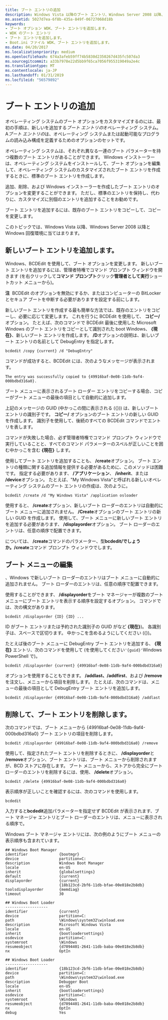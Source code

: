 ```yaml
---
title: ブート エントリの追加
description: Windows Vista 以降のブート エントリ、Windows Server 2008 以降、および Windows 回復環境の追加
ms.assetid: 5027d7ea-6f8b-435a-849f-06727068d18b
keywords:
- ブート オプション WDK、ブート エントリを追加します。
- WDK のブート エントリ
- ブート エントリを追加します。
- Boot.ini ファイル WDK、ブート エントリを追加します。
ms.date: 04/20/2017
ms.localizationpriority: medium
ms.openlocfilehash: 674a3afeb59ff74b5830d2350267d435fc507da3
ms.sourcegitcommit: a33b7978e22d5bb9f65ca7056f955319049a2e4c
ms.translationtype: MT
ms.contentlocale: ja-JP
ms.lasthandoff: 01/31/2019
ms.locfileid: "56579892"
---
```

# <a name="adding-boot-entries"></a>ブート エントリの追加


オペレーティング システムのブート オプションをカスタマイズするのには、最初の手順は、新しいを追加する*ブート エントリの*オペレーティング システム。 A*ブート エントリの*は、オペレーティング システムまたは起動可能なプログラムの読み込み構成を定義するためのオプションのセットです。

オペレーティング システムは、それぞれ異なる一連のブート パラメーターを持つ複数のブート エントリがあることができます。 Windows インストーラーは、オペレーティング システムをインストールして、ブート オプションを編集して、オペレーティング システムのカスタマイズされたブート エントリを作成するときに、標準のブート エントリを作成します。

追加、削除、および Windows インストーラーを作成したブート エントリのオプションを変更することができます。 ただし、標準のエントリを保持し、代わりに、カスタマイズに別個のエントリを追加することをお勧めです。

ブート エントリを追加するには、既存のブート エントリをコピーして、コピーを変更します。

このトピックでは、Windows Vista 以降、Windows Server 2008 以降と Windows 回復環境に当てはまります。

## 新しいブート エントリを追加します。 <a name="adding-a-new-boot-entry-in-windows-vista-and-later"></a>

Windows、BCDEdit を使用して、ブート オプションを変更します。 新しいブート エントリを追加するには、管理者特権でコマンド プロンプト ウィンドウを開きます (を右クリックして**コマンド プロンプト**クリック**管理者として実行**ショートカット メニューから)。

**注**  BCDEdit のオプションを無効にするか、またはコンピューターの BitLocker とセキュア ブートを中断する必要がありますを設定する前にします。

 

新しいブート エントリを作成する最も簡単な方法では、既存のエントリをコピーし、必要に応じて変更します。 これを行うに BCDEdit を使用して、 **コピー/** オプション。 たとえば、次のコマンドで BCDEdit 最後に使用した Microsoft Windows のブート エントリをコピーとして識別された boot Windows、 **{現在}**、新しいブート エントリを作成します。 **/D**オプションの説明は、新しいブート エントリの名前として DebugEntry を指定します。

```
bcdedit /copy {current} /d "DebugEntry"
```

コマンドが成功すると、BCDEdit には、次のようなメッセージが表示されます。

```
The entry was successfully copied to {49916baf-0e08-11db-9af4-000bdbd316a0}.
```

ブート メニューに表示されるブート ローダー エントリをコピーする場合、コピーがブート メニューの最後の項目として自動的に追加します。

上記のメッセージの GUID (中かっこの間に表示される ({})) は、新しいブート エントリの識別子です。 **コピー/** オプションのブート エントリの新しい GUID を作成します。 識別子を使用して、後続のすべての BCDEdit コマンドでエントリを表します。

コマンドが失敗した場合、必ず管理者特権でコマンド プロンプト ウィンドウで実行していることと、すべてのコマンド パラメーターのスペルが正しいことを囲む中かっこを含む **{現在}** します。

使用してブート エントリを追加することも、 **/create**オプション。 ブート エントリの種類に関する追加情報を提供する必要があるために、このメソッドは困難です。 指定する必要があります、 **/アプリケーション**、 **/inherit**、または **/device**オプション。 たとえば、"My Windows Vista"と呼ばれる新しいオペレーティング システムのブート エントリの作成は、次のように。

```
bcdedit /create /d "My Windows Vista" /application osloader
```

使用すると、 **/create**オプション、新しいブート ローダーのエントリは自動的にブート メニューに追加されません。 **/Create**オプションのブート エントリの新しい GUID を作成します。 使用して、ブート メニューに新しいブート エントリを追加する必要があります、 **/displayorder**オプション。 ブート ローダーのエントリは、任意の順序で配置できます。

については、 **/create**コマンドのパラメーター、型**bcdedit/でしょうか。/create**コマンド プロンプト ウィンドウでします。

## ブート メニューの編集 <a name="editing-the-boot-menu-in-windows-vista-and-later"></a>

、Windows で新しいブート ローダーのエントリはブート メニューに自動的に追加されません。 ブート ローダーのエントリは、任意の順序で配置できます。

使用することができます、 **/displayorder**をブート マネージャーが複数のブート メニューにブート エントリを表示する順序を設定するオプション。 コマンドでは、次の構文があります。

```
bcdedit /displayorder {ID} {ID} ...
```

ID がブート エントリまたは予約された識別子の GUID がなど **{現在}**)。 各識別子は、スペースで区切ります。 中かっこを含めるようにしてください ({})。

たとえば後のブート メニューに DebugEntry ブート エントリを追加する、 **{現在}** エントリ、次のコマンドを使用して (を使用してください`'{guid}'`Windows PowerShell で)。

```
bcdedit /displayorder {current} {49916baf-0e08-11db-9af4-000bdbd316a0}
```

オプションを使用することもできます。 **/addlast、/addfirst**、および **/remove**を注文し、メニューから項目を削除します。 たとえば、次のコマンドは、メニューの最後の項目として DebugEntry ブート エントリを追加します。

```
bcdedit /displayorder {49916baf-0e08-11db-9af4-000bdbd316a0} /addlast
```

## 削除して、ブート エントリを削除します。 <a name="removing-a-boot-entry-in-windows-vista-and-later"></a>

次のコマンドでは、ブート メニューから {49916baf-0e08-11db-9af4-000bdbd316a0} ブート エントリの項目を削除します。

```
bcdedit /displayorder {49916baf-0e08-11db-9af4-000bdbd316a0} /remove
```

使用して、指定されたブート エントリを削除するときに、 **/displayorder**と **/remove**オプション、ブート エントリは、ブート メニューから削除されますが、BCD ストアに存在します。 ブート メニューから、ストアから完全にブート ローダーのエントリを削除するには、使用、 **/delete**オプション。

```
bcdedit /delete {49916baf-0e08-11db-9af4-000bdbd316a0}
```

表示順序が正しいことを確認するには、次のコマンドを使用します。

```
bcdedit
```

入力すると**bcdedit**追加パラメーターを指定せず BCDEdit が表示されます、ブート マネージャ エントリとブート ローダーのエントリは、メニューに表示される順序で。

Windows ブート マネージャ エントリには、次の例のようにブート メニューの表示順序も含まれています。

```
## Windows Boot Manager
identifier              {bootmgr}
device                  partition=C:
description             Windows Boot Manager
locale                  en-US
inherit                 {globalsettings}
default                 {current}
displayorder            {current}
                        {18b123cd-2bf6-11db-bfae-00e018e2b8db}
toolsdisplayorder       {memdiag}
timeout                 30

## Windows Boot Loader
-------------------
identifier              {current}
device                  partition=C:
path                    \Windows\system32\winload.exe
description             Microsoft Windows Vista
locale                  en-US
inherit                 {bootloadersettings}
osdevice                partition=C:
systemroot              \Windows
resumeobject            {d7094401-2641-11db-baba-00e018e2b8db}
nx                      OptIn

## Windows Boot Loader
-------------------
identifier              {18b123cd-2bf6-11db-bfae-00e018e2b8db}
device                  partition=C:
path                    \Windows\system32\winload.exe
description             Debugger Boot
locale                  en-US
inherit                 {bootloadersettings}
osdevice                partition=C:
systemroot              \Windows
resumeobject            {d7094401-2641-11db-baba-00e018e2b8db}
nx                      OptIn
debug                   Yes
```
